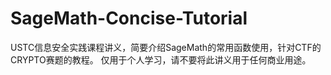 # SageMath-Concise-Tutorial
USTC信息安全实践课程讲义，简要介绍SageMath的常用函数使用，针对CTF的CRYPTO赛题的教程。
仅用于个人学习，请不要将此讲义用于任何商业用途。
